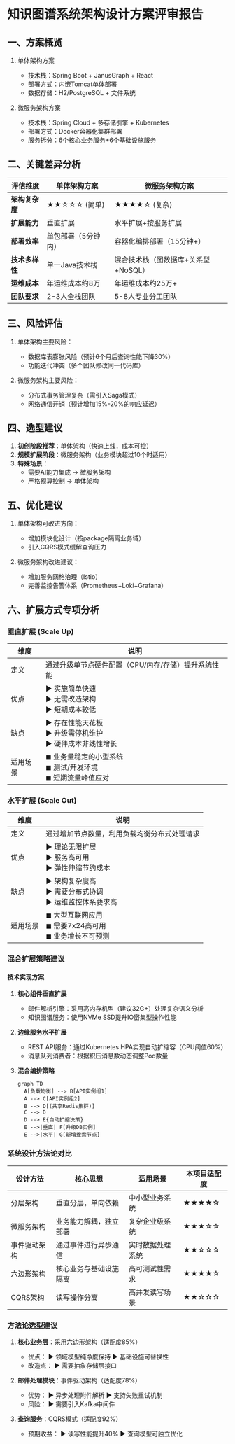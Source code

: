 # 知识图谱系统架构设计方案评审报告

## 一、方案概览
1. 单体架构方案
   - 技术栈：Spring Boot + JanusGraph + React
   - 部署方式：内嵌Tomcat单体部署
   - 数据存储：H2/PostgreSQL + 文件系统

2. 微服务架构方案
   - 技术栈：Spring Cloud + 多存储引擎 + Kubernetes
   - 部署方式：Docker容器化集群部署
   - 服务拆分：6个核心业务服务+6个基础设施服务

## 二、关键差异分析
| 评估维度       | 单体架构方案                          | 微服务架构方案                          |
|----------------|-------------------------------------|----------------------------------------|
| **架构复杂度**   | ★★☆☆☆ (简单)                        | ★★★★☆ (复杂)                          |
| **扩展能力**     | 垂直扩展                            | 水平扩展+按服务扩展                     |
| **部署效率**     | 单包部署（5分钟内）                  | 容器化编排部署（15分钟+）               |
| **技术多样性**   | 单一Java技术栈                      | 混合技术栈（图数据库+关系型+NoSQL）    |
| **运维成本**     | 年运维成本约8万                     | 年运维成本约25万+                      |
| **团队要求**     | 2-3人全栈团队                      | 5-8人专业分工团队                      |

## 三、风险评估
1. 单体架构主要风险：
   - 数据库表膨胀风险（预计6个月后查询性能下降30%）
   - 功能迭代冲突（多个团队修改同一代码库）

2. 微服务架构主要风险：
   - 分布式事务管理复杂（需引入Saga模式）
   - 网络通信开销（预计增加15%-20%的响应延迟）

## 四、选型建议
1. **初创阶段推荐**：单体架构（快速上线，成本可控）
2. **规模扩展阶段**：微服务架构（业务模块超过10个时适用）
3. **特殊场景**：
   - 需要AI能力集成 → 微服务架构
   - 严格预算控制 → 单体架构

## 五、优化建议
1. 单体架构可改进方向：
   - 增加模块化设计（按package隔离业务域）
   - 引入CQRS模式缓解查询压力

2. 微服务架构改进建议：
   - 增加服务网格治理（Istio）
   - 完善监控告警体系（Prometheus+Loki+Grafana）

## 六、扩展方式专项分析

### 垂直扩展 (Scale Up)
| 维度        | 说明                                                                 |
|------------|--------------------------------------------------------------------|
| 定义        | 通过升级单节点硬件配置（CPU/内存/存储）提升系统性能                           |
| 优点       | ▶ 实施简单快速<br>▶ 无需改造架构<br>▶ 短期成本较低                          |
| 缺点       | ▶ 存在性能天花板<br>▶ 升级需停机维护<br>▶ 硬件成本非线性增长                   |
| 适用场景    | ◼ 业务量稳定的小型系统<br>◼ 测试/开发环境<br>◼ 短期流量峰值应对               |

### 水平扩展 (Scale Out)
| 维度        | 说明                                                                 |
|------------|--------------------------------------------------------------------|
| 定义        | 通过增加节点数量，利用负载均衡分布式处理请求                                 |
| 优点       | ▶ 理论无限扩展<br>▶ 服务高可用<br>▶ 弹性伸缩节约成本                       |
| 缺点       | ▶ 架构复杂度高<br>▶ 需要分布式协调<br>▶ 运维监控体系要求高                   |
| 适用场景    | ◼ 大型互联网应用<br>◼ 需要7x24高可用<br>◼ 业务增长不可预测                   |

### 混合扩展策略建议

#### 技术实现方案
1. **核心组件垂直扩展**
   - 邮件解析引擎：采用高内存机型（建议32G+）处理复杂语义分析
   - 知识图谱服务：使用NVMe SSD提升IO密集型操作性能

2. **边缘服务水平扩展**
   - REST API服务：通过Kubernetes HPA实现自动扩缩容（CPU阈值60%）
   - 消息队列消费者：根据积压消息数动态调整Pod数量

3. **混合编排策略**
   ```mermaid
   graph TD
     A[负载均衡] --> B[API实例组1]
     A --> C[API实例组2]
     B --> D[(共享Redis集群)]
     C --> D
     D --> E{自动扩缩决策}
     E -->|垂直| F[升级DB实例]
     E -->|水平| G[新增搜索节点]
   ```

### 系统设计方法论对比
| 设计方法        | 核心思想                  | 适用场景                  | 本项目适配度 |
|----------------|-------------------------|-------------------------|------------|
| 分层架构        | 垂直分层，单向依赖          | 中小型业务系统             | ★★★★☆      |
| 微服务架构      | 业务能力解耦，独立部署       | 复杂企业级系统            | ★★★☆☆      |
| 事件驱动架构    | 通过事件进行异步通信         | 实时数据处理系统           | ★★☆☆☆      |
| 六边形架构      | 核心业务与基础设施隔离       | 高可测试性需求            | ★★★★☆      |
| CQRS架构       | 读写操作分离              | 高并发读写场景            | ★★☆☆☆      |

### 方法论选型建议
1. **核心业务层**：采用六边形架构（适配度85%）
   - 优点：
     ▶ 领域模型纯净度保持
     ▶ 基础设施可替换性
   - 改造点：
     ▶ 需要抽象存储层接口

2. **邮件处理模块**：事件驱动架构（适配度78%）
   - 优势：
     ▶ 异步处理附件解析
     ▶ 支持失败重试机制
   - 风险：
     ▶ 需要引入Kafka中间件

3. **查询服务**：CQRS模式（适配度92%）
   - 预期收益：
     ▶ 读写性能提升40%
     ▶ 查询模型可独立优化